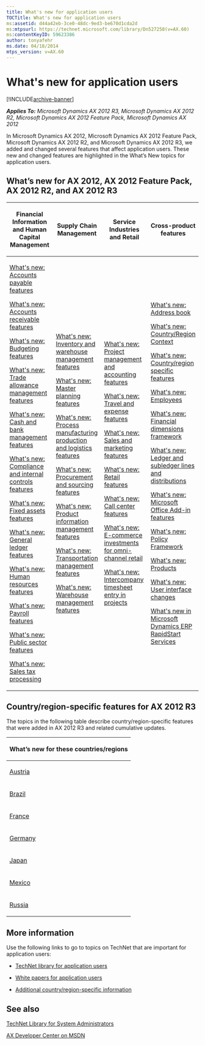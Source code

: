 ```yaml
---
title: What's new for application users
TOCTitle: What's new for application users
ms:assetid: d44a42eb-3ce0-48dc-9ed3-be670d1cda2d
ms:mtpsurl: https://technet.microsoft.com/library/Dn527258(v=AX.60)
ms:contentKeyID: 59623386
author: tonyafehr
ms.date: 04/18/2014
mtps_version: v=AX.60
---
```


# What's new for application users 


[!INCLUDE[archive-banner](includes/archive-banner.md)]


_**Applies To:** Microsoft Dynamics AX 2012 R3, Microsoft Dynamics AX 2012 R2, Microsoft Dynamics AX 2012 Feature Pack, Microsoft Dynamics AX 2012_

In Microsoft Dynamics AX 2012, Microsoft Dynamics AX 2012 Feature Pack, Microsoft Dynamics AX 2012 R2, and Microsoft Dynamics AX 2012 R3, we added and changed several features that affect application users. These new and changed features are highlighted in the What’s New topics for application users.

## What’s new for AX 2012, AX 2012 Feature Pack, AX 2012 R2, and AX 2012 R3

<table>
<colgroup>
<col style="width: 25%" />
<col style="width: 25%" />
<col style="width: 25%" />
<col style="width: 25%" />
</colgroup>
<thead>
<tr class="header">
<th><p>Financial Information and Human Capital Management</p></th>
<th><p>Supply Chain Management</p></th>
<th><p>Service Industries and Retail</p></th>
<th><p>Cross-product features</p></th>
</tr>
</thead>
<tbody>
<tr class="odd">
<td><p><a href="what-s-new-accounts-payable-features.md">What's new: Accounts payable features</a></p>
<p></p>
<p><a href="what-s-new-accounts-receivable-features.md">What's new: Accounts receivable features</a></p>
<p></p>
<p><a href="what-s-new-budgeting-features.md">What's new: Budgeting features</a></p>
<p></p>
<p><a href="what-s-new-trade-allowance-management-features.md">What's new: Trade allowance management features</a></p>
<p></p>
<p><a href="what-s-new-cash-and-bank-management-features.md">What's new: Cash and bank management features</a></p>
<p></p>
<p><a href="what-s-new-compliance-and-internal-controls-features.md">What's new: Compliance and internal controls features</a></p>
<p></p>
<p><a href="what-s-new-fixed-assets-features.md">What's new: Fixed assets features</a></p>
<p></p>
<p><a href="what-s-new-general-ledger-features.md">What's new: General ledger features</a></p>
<p></p>
<p><a href="what-s-new-human-resources-features.md">What's new: Human resources features</a></p>
<p></p>
<p><a href="what-s-new-payroll-features.md">What's new: Payroll features</a></p>
<p></p>
<p><a href="what-s-new-public-sector-features.md">What's new: Public sector features</a></p>
<p></p>
<p><a href="what-s-new-sales-tax-processing.md">What's new: Sales tax processing</a></p>
<p></p></td>
<td><p><a href="what-s-new-inventory-and-warehouse-management-features.md">What's new: Inventory and warehouse management features</a></p>
<p></p>
<p><a href="what-s-new-master-planning-features.md">What's new: Master planning features</a></p>
<p></p>
<p><a href="what-s-new-process-manufacturing-production-and-logistics-features.md">What's new: Process manufacturing production and logistics features</a></p>
<p></p>
<p><a href="what-s-new-procurement-and-sourcing-features.md">What's new: Procurement and sourcing features</a></p>
<p></p>
<p><a href="what-s-new-product-information-management-features.md">What's new: Product information management features</a></p>
<p></p>
<p><a href="what-s-new-transportation-management-features.md">What's new: Transportation management features</a></p>
<p></p>
<p><a href="what-s-new-warehouse-management-features.md">What's new: Warehouse management features</a></p></td>
<td><p><a href="what-s-new-project-management-and-accounting-features.md">What's new: Project management and accounting features</a></p>
<p></p>
<p><a href="what-s-new-travel-and-expense-features.md">What's new: Travel and expense features</a></p>
<p></p>
<p><a href="what-s-new-sales-and-marketing-features.md">What's new: Sales and marketing features</a></p>
<p></p>
<p><a href="what-s-new-retail-features.md">What's new: Retail features</a></p>
<p></p>
<p><a href="what-s-new-call-center-features.md">What's new: Call center features</a></p>
<p></p>
<p><a href="https://technet.microsoft.com/library/dn527215(v=ax.60)">What's new: E-commerce investments for omni-channel retail</a></p>
<p></p>
<p><a href="what-s-new-intercompany-timesheet-entry-in-projects.md">What's new: Intercompany timesheet entry in projects</a></p>
<p></p></td>
<td><p><a href="what-s-new-address-book.md">What's new: Address book</a></p>
<p></p>
<p><a href="what-s-new-country-region-context.md">What's new: Country/Region Context</a></p>
<p></p>
<p><a href="what-s-new-country-region-specific-features.md">What's new: Country/region specific features</a></p>
<p></p>
<p><a href="what-s-new-employees.md">What's new: Employees</a></p>
<p></p>
<p><a href="what-s-new-financial-dimensions-framework.md">What's new: Financial dimensions framework</a></p>
<p></p>
<p><a href="what-s-new-ledger-and-subledger-lines-and-distributions.md">What's new: Ledger and subledger lines and distributions</a></p>
<p></p>
<p><a href="what-s-new-microsoft-office-add-in-features.md">What's new: Microsoft Office Add-in features</a></p>
<p></p>
<p><a href="what-s-new-policy-framework.md">What's new: Policy Framework</a></p>
<p></p>
<p><a href="what-s-new-products.md">What's new: Products</a></p>
<p></p>
<p><a href="what-s-new-user-interface-changes.md">What's new: User interface changes</a></p>
<p></p>
<p><a href="what-s-new-in-microsoft-dynamics-erp-rapidstart-services.md">What's new in Microsoft Dynamics ERP RapidStart Services</a></p></td>
</tr>
</tbody>
</table>


## Country/region-specific features for AX 2012 R3

The topics in the following table describe country/region-specific features that were added in AX 2012 R3 and related cumulative updates.

<table>
<colgroup>
<col style="width: 100%" />
</colgroup>
<thead>
<tr class="header">
<th><p>What’s new for these countries/regions</p></th>
</tr>
</thead>
<tbody>
<tr class="odd">
<td><p><a href="what-s-new-country-specific-features-for-austria-aut.md">Austria</a></p></td>
</tr>
<tr class="even">
<td><p><a href="what-s-new-country-specific-features-for-brazil-bra.md">Brazil</a></p></td>
</tr>
<tr class="odd">
<td><p><a href="what-s-new-country-specific-features-for-france-fra.md">France</a></p></td>
</tr>
<tr class="even">
<td><p><a href="what-s-new-country-specific-features-for-germany-deu.md">Germany</a></p></td>
</tr>
<tr class="odd">
<td><p><a href="what-s-new-country-specific-features-for-japan-jpn.md">Japan</a></p></td>
</tr>
<tr class="even">
<td><p><a href="what-s-new-country-specific-features-for-mexico-mex.md">Mexico</a></p></td>
</tr>
<tr class="odd">
<td><p><a href="what-s-new-country-specific-features-for-russia-rus.md">Russia</a></p></td>
</tr>
</tbody>
</table>


## More information

Use the following links to go to topics on TechNet that are important for application users:

  - [TechNet library for application users](https://go.microsoft.com/fwlink/?linkid=214391)

  - [White papers for application users](white-papers-for-application-users.md)

  - [Additional country/region-specific information](additional-country-region-specific-information.md)

## See also

[TechNet Library for System Administrators](https://go.microsoft.com/fwlink/?linkid=214390)

[AX Developer Center on MSDN](https://go.microsoft.com/fwlink/?linkid=110356)
